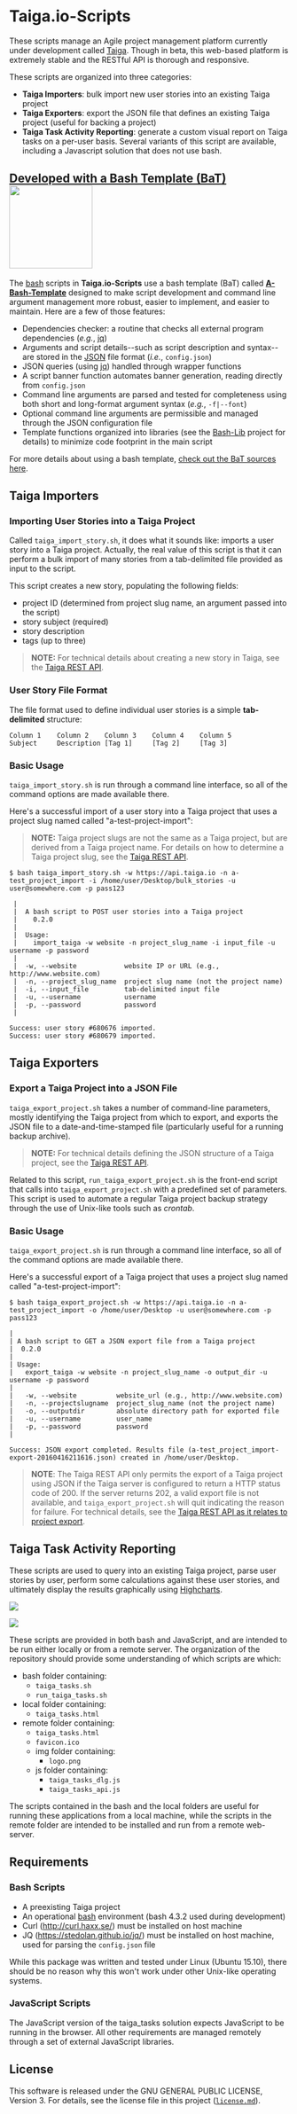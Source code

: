 # Taiga.io-Scripts
These scripts manage an Agile project management platform currently under development called [Taiga](http://taiga.io "Taiga project management platform"). 
Though in beta, this web-based platform is extremely stable and the RESTful API is thorough and responsive.

These scripts are organized into three categories:

- **Taiga Importers**: bulk import new user stories into an existing Taiga project
- **Taiga Exporters**: export the JSON file that defines an existing Taiga project (useful for backing a project)
- **Taiga Task Activity Reporting**: generate a custom visual report on Taiga tasks on a per-user basis. Several variants of this script are available, including a Javascript solution that does not use bash.

## [Developed with a Bash Template (BaT)](https://github.com/richbl/a-bash-template)[<img src="https://user-images.githubusercontent.com/10182110/145758715-b127adfc-710b-49d3-9ede-151adc83ae76.png" width="150" />](https://github.com/richbl/a-bash-template)

The [bash](https://en.wikipedia.org/wiki/Bash_%28Unix_shell%29) scripts in **Taiga.io-Scripts** use a bash template (BaT) called **[A-Bash-Template](https://github.com/richbl/a-bash-template)** designed to make script development and command line argument management more robust, easier to implement, and easier to maintain. Here are a few of those features:

- Dependencies checker: a routine that checks all external program dependencies (*e.g.*, [jq](https://stedolan.github.io/jq/))
- Arguments and script details--such as script description and syntax--are stored in the [JSON](http://www.json.org/) file format (*i.e.*, `config.json`)
- JSON queries (using [jq](https://stedolan.github.io/jq/)) handled through wrapper functions
- A script banner function automates banner generation, reading directly from `config.json`
- Command line arguments are parsed and tested for completeness using both short and long-format argument syntax (*e.g.*, `-f|--font`)
- Optional command line arguments are permissible and managed through the JSON configuration file
- Template functions organized into libraries (see the [Bash-Lib](https://github.com/richbl/bash-lib) project for details) to minimize code footprint in the main script

For more details about using a bash template, [check out the BaT sources here](https://github.com/richbl/a-bash-template).

## Taiga Importers
### Importing User Stories into a Taiga Project
Called `taiga_import_story.sh`, it does what it sounds like: imports a user story into a Taiga project. Actually, the real value of this script is that it can perform a bulk import of many stories from a tab-delimited file provided as input to the script.

This script creates a new story, populating the following fields:

- project ID (determined from project slug name, an argument passed into the script)
- story subject (required)
- story description
- tags (up to three)

> **NOTE:** For technical details about creating a new story in Taiga, see the [Taiga REST API](https://taigaio.github.io/taiga-doc/dist/api.html#user-stories-create).

### User Story File Format
The file format used to define individual user stories is a simple **tab-delimited** structure:

	Column 1	Column 2	Column 3	Column 4	Column 5
	Subject	    Description	[Tag 1]	    [Tag 2]	    [Tag 3]

### Basic Usage
`taiga_import_story.sh` is run through a command line interface, so all of the command options are made available there.

Here's a successful import of a user story into a Taiga project that uses a project slug named called "a-test-project-import":

>**NOTE:** Taiga project slugs are not the same as a Taiga project, but are derived from a Taiga project name. For details on how to determine a Taiga project slug, see the [Taiga REST API](https://taigaio.github.io/taiga-doc/dist/api.html#_projects).

	$ bash taiga_import_story.sh -w https://api.taiga.io -n a-test_project_import -i /home/user/Desktop/bulk_stories -u user@somewhere.com -p pass123
	
	 |
	 |  A bash script to POST user stories into a Taiga project
	 |    0.2.0
	 |
	 |  Usage:
	 |    import_taiga -w website -n project_slug_name -i input_file -u username -p password
	 |
	 |  -w, --website            website IP or URL (e.g., http://www.website.com)
	 |  -n, --project_slug_name  project slug name (not the project name)
	 |  -i, --input_file         tab-delimited input file
	 |  -u, --username           username
	 |  -p, --password           password
	 |
	
	Success: user story #680676 imported.
	Success: user story #680679 imported.


## Taiga Exporters
### Export a Taiga Project into a JSON File
`taiga_export_project.sh` takes a number of command-line parameters, mostly identifying the Taiga project from which to export, and exports the JSON file to a date-and-time-stamped file (particularly useful for a running backup archive).

>**NOTE:** For technical details defining the JSON structure of a Taiga project, see the [Taiga REST API](https://taigaio.github.io/taiga-doc/dist/api.html#export-import-export-dump).

Related to this script, `run_taiga_export_project.sh` is the front-end script that calls into `taiga_export_project.sh` with a predefined set of parameters. This script is used to automate a regular Taiga project backup strategy through the use of Unix-like tools such as *crontab*.

### Basic Usage
`taiga_export_project.sh` is run through a command line interface, so all of the command options are made available there.

Here's a successful export of a Taiga project that uses a project slug named called "a-test-project-import":

	$ bash taiga_export_project.sh -w https://api.taiga.io -n a-test_project_import -o /home/user/Desktop -u user@somewhere.com -p pass123
	
	|
	| A bash script to GET a JSON export file from a Taiga project
	|  0.2.0
	|
	| Usage:
	|   export_taiga -w website -n project_slug_name -o output_dir -u username -p password
	|
	|   -w, --website          website_url (e.g., http://www.website.com)
	|   -n, --projectslugname  project_slug_name (not the project name)
	|   -o, --outputdir        absolute directory path for exported file
	|   -u, --username         user_name
	|   -p, --password         password
	|
	
	Success: JSON export completed. Results file (a-test_project_import-export-20160416211616.json) created in /home/user/Desktop.


>**NOTE**: The Taiga REST API only permits the export of a Taiga project using JSON if the Taiga server is configured to return a HTTP status code of 200. If the server returns 202, a valid export file is not available, and `taiga_export_project.sh` will quit indicating the reason for failure. For technical details, see the [Taiga REST API as it relates to project export](https://taigaio.github.io/taiga-doc/dist/api.html#export-import-export-dump). 

## Taiga Task Activity Reporting
These scripts are used to query into an existing Taiga project, parse user stories by user, perform some calculations against these user stories, and ultimately display the results graphically using [Highcharts](http://www.highcharts.com/ "Highcharts").

<picture><source media="(prefers-color-scheme: dark)" srcset="https://cloud.githubusercontent.com/assets/10182110/17636695/b8276304-6093-11e6-9402-58f8a52308cd.png"><source media="(prefers-color-scheme: light)" srcset="https://cloud.githubusercontent.com/assets/10182110/17636695/b8276304-6093-11e6-9402-58f8a52308cd.png"><img src="https://cloud.githubusercontent.com/assets/10182110/17636695/b8276304-6093-11e6-9402-58f8a52308cd.png"></picture>

<picture><source media="(prefers-color-scheme: dark)" srcset="https://raw.githubusercontent.com/richbl/taiga.io-scripts/master/taiga_tasks_activity_report.png"><source media="(prefers-color-scheme: light)" srcset="https://raw.githubusercontent.com/richbl/taiga.io-scripts/master/taiga_tasks_activity_report.png"><img src="https://raw.githubusercontent.com/richbl/taiga.io-scripts/master/taiga_tasks_activity_report.png"></picture>

These scripts are provided in both bash and JavaScript, and are intended to be run either locally or from a remote server. The organization of the repository should provide some understanding of which scripts are which:

- bash folder containing:
	- `taiga_tasks.sh`
	- `run_taiga_tasks.sh`
- local folder containing:
	- `taiga_tasks.html`
- remote folder containing:
	- `taiga_tasks.html`
	- `favicon.ico`
	- img folder containing:
		- `logo.png`
	- js folder containing:
		- `taiga_tasks_dlg.js`
		- `taiga_tasks_api.js`

The scripts contained in the bash and the local folders are useful for running these applications from a local machine, while the scripts in the remote folder are intended to be installed and run from a remote web-server.

## Requirements
### Bash Scripts

 - A preexisting Taiga project
 - An operational [bash](https://en.wikipedia.org/wiki/Bash_%28Unix_shell%29) environment (bash 4.3.2 used during development)
 - Curl (http://curl.haxx.se/) must be installed on host machine
 - JQ (https://stedolan.github.io/jq/) must be installed on host machine, used for parsing the `config.json` file

While this package was written and tested under Linux (Ubuntu 15.10), there should be no reason why this won't work under other Unix-like operating systems.

### JavaScript Scripts
The JavaScript version of the taiga_tasks solution expects JavaScript to be running in the browser. All other requirements are managed remotely through a set of external JavaScript libraries.

## License
This software is released under the GNU GENERAL PUBLIC LICENSE, Version 3. For details, see the license file in this project ([`license.md`](https://github.com/richbl/taiga-scripts/blob/master/LICENSE "License")).
